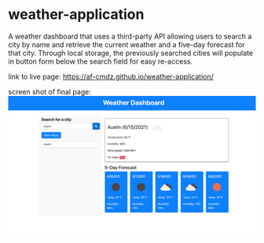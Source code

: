 # weather-application

A weather dashboard that uses a third-party API allowing users to search a city by name and retrieve the current weather and a five-day forecast for that city. Through local storage, the previously searched cities will populate in button form below the search field for easy re-access. 

link to live page: https://af-cmdz.github.io/weather-application/

screen shot of final page:
![Weather Dashboard](images/screen-shot.png "weather dashboard")